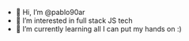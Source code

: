- 👋 Hi, I’m @pablo90ar
- 👀 I’m interested in full stack JS tech
- 🌱 I’m currently learning all I can put my hands on :)
